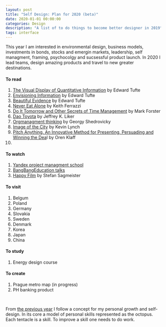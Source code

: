 ```yaml
---
layout: post
title: "Self Design: Plan for 2020 (beta)"
date: 2020-01-01 00:00:00
categories: Design
description: "A list of to do things to become better designer in 2019"
tags: interface
---
```


This year I am interested in environmental design, business models, investments in bonds, stocks and emergin markets, leadership, self managment, framing, psychocolgy and sucsessful product launch. In 2020 I lead teams, design amazing products and travel to new greater destinations.

#### To read

1. [The Visual Display of Quantitative Information](https://www.edwardtufte.com/tufte/books_vdqi) by Edward Tufte
2. [Envisioning Information](https://www.edwardtufte.com/tufte/books_ei) by Edward Tufte
3. [Beautiful Evidence](https://www.edwardtufte.com/tufte/books_be) by Edward Tufte
5. [Never Eat Alone](https://www.amazon.com/Never-Eat-Alone-Expanded-Updated/dp/0385346654) by Keith Ferrazzi
6. [Do It Tomorrow and Other Secrets of Time Management](https://www.amazon.com/Tomorrow-Other-Secrets-Time-Management/dp/0340909129/?ref=ldwg03-20) by Mark Forster
8. [Dao Toyota](https://www.amazon.com/gp/product/0071392319/ref=x_gr_w_bb?ie=UTF8&tag=x_gr_w_bb-20&linkCode=as2&camp=1789&creative=9325&creativeASIN=0071392319&SubscriptionId=1MGPYB6YW3HWK55XCGG2) by Jeffrey K. Liker
9. [Orgmanagment thinking](https://www.artlebedev.ru/izdal/orgupravlencheskoe-myshlenie/) by Georgy Shedrovicky
8. [Image of the City](https://www.amazon.com/Image-Harvard-Mit-Joint-Center-Studies/dp/0262620014) by Kevin Lynch
9. [Pitch Anything. An Innovative Method for Presenting, Persuading and Winning the Dea](https://www.amazon.com/Pitch-Anything-Innovative-Presenting-Persuading/dp/0071752854)l by Oren Klaff
10. 

#### To watch

1. [Yandex project managment school](https://www.youtube.com/channel/UCQmAuu6V3kSzdIfrszr5iKg)
6. [BangBangEducation talks](https://point.bangbangeducation.ru/talks)
3. [Happy Film](https://vimeo.com/ondemand/thehappyfilm) by Stefan Sagmeister

#### To visit

1. Belgum
2. Poland
3. Germany
4. Slovakia
5. Sweden
6. Denmark
7. Korea
8. Japan
9. China

#### To study

1. Energy design course

#### To create

1. Prague metro map (in progress)
2. PH banking product


<br>

From [the previous year](/design/2019/01/14/plan-2019.html) I follow a concept for my personal growth and self-design. In its core a model of personal skills represented as the octopus. Each tentacle is a skill. To improve a skill one needs to do work.
